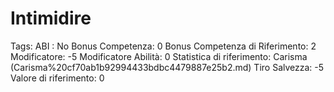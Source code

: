 # Intimidire

Tags: ABI
: No
Bonus Competenza: 0
Bonus Competenza di Riferimento: 2
Modificatore: -5
Modificatore  Abilità: 0
Statistica di riferimento: Carisma (Carisma%20cf70ab1b92994433bdbc4479887e25b2.md)
Tiro Salvezza: -5
Valore di riferimento: 0